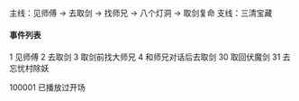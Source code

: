 ####

主线：见师傅 -> 去取剑 -> 找师兄 -> 八个灯洞 -> 取剑复命 
支线：三清宝藏

#### 事件列表
1 见师傅
2 去取剑
3 取剑前找大师兄
4 和师兄对话后去取剑
30 取回伏魔剑
31 去忘忧村除妖

100001 已播放过开场



